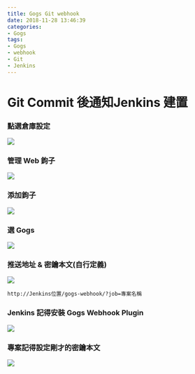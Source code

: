 ```yaml
---
title: Gogs Git webhook
date: 2018-11-28 13:46:39
categories:
- Gogs
tags:
- Gogs
- webhook
- Git
- Jenkins
---
```


# Git Commit 後通知Jenkins 建置


### 點選倉庫設定 
![](https://i.imgur.com/6bT5cqK.png)

### 管理 Web 鉤子
![](https://i.imgur.com/BnxMzq9.png)

### 添加鉤子
![](https://i.imgur.com/HcebZ16.png)

### 選 Gogs
![](https://i.imgur.com/eZUBZL0.png)

### 推送地址 & 密鑰本文(自行定義)
![](https://i.imgur.com/HOVOc4Z.png)

```
http://Jenkins位置/gogs-webhook/?job=專案名稱
```

### Jenkins 記得安裝  Gogs Webhook Plugin 

![](https://i.imgur.com/YFMyGCe.png)

### 專案記得設定剛才的密鑰本文

![](https://i.imgur.com/Y5UFomw.png)
